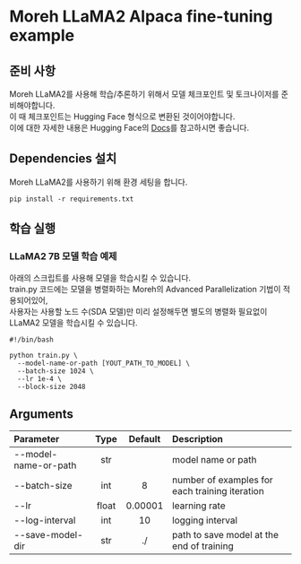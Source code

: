 # Moreh LLaMA2 Alpaca fine-tuning example
## 준비 사항

Moreh LLaMA2를 사용해 학습/추론하기 위해서 모델 체크포인트 및 토크나이저를 준비해야합니다.     
이 때 체크포인트는 Hugging Face 형식으로 변환된 것이어야합니다.       
이에 대한 자세한 내용은 Hugging Face의 [Docs](https://huggingface.co/docs/transformers/en/model_doc/llama2)를 참고하시면 좋습니다.     


## Dependencies 설치

Moreh LLaMA2를 사용하기 위해 환경 세팅을 합니다.


```shell
pip install -r requirements.txt
```

## 학습 실행

### LLaMA2 7B 모델 학습 예제

아래의 스크립트를 사용해 모델을 학습시킬 수 있습니다.     
train.py 코드에는 모델을 병렬화하는 Moreh의 Advanced Parallelization 기법이 적용되어있어,      
사용자는 사용할 노드 수(SDA 모델)만 미리 설정해두면 별도의 병렬화 필요없이 LLaMA2 모델을 학습시킬 수 있습니다. 

```
#!/bin/bash

python train.py \
  --model-name-or-path [YOUT_PATH_TO_MODEL] \
  --batch-size 1024 \
  --lr 1e-4 \
  --block-size 2048 
```


## Arguments
| Parameter|Type| Default| Description|	
| :------------ | :-------------: | :------------: | :------------- |
| --model-name-or-path | str  | | model name or path |
| --batch-size | int  | 8 | number of examples for each training iteration |
| --lr  | float  | 0.00001 | learning rate |
| --log-interval | int  | 10 |logging interval|
| --save-model-dir | str  | ./ | path to save model at the end of training |
